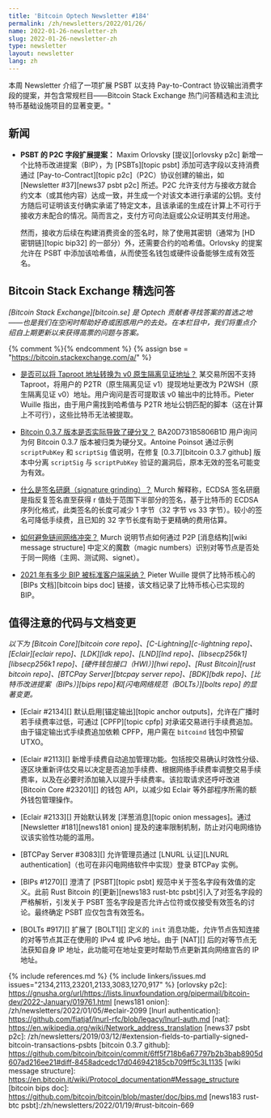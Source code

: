```yaml
---
title: 'Bitcoin Optech Newsletter #184'
permalink: /zh/newsletters/2022/01/26/
name: 2022-01-26-newsletter-zh
slug: 2022-01-26-newsletter-zh
type: newsletter
layout: newsletter
lang: zh
---
```

本周 Newsletter 介绍了一项扩展 PSBT 以支持 Pay-to-Contract 协议输出消费字段的提案，并包含常规栏目——Bitcoin Stack Exchange 热门问答精选和主流比特币基础设施项目的显著变更。"


## 新闻

- ​**​<!--psbt-extension-for-p2c-fields-->​**​**​PSBT 的 P2C 字段扩展提案：​** Maxim Orlovsky [提议][orlovsky p2c] 新增一个比特币改进提案（BIP），为 [PSBTs][topic psbt] 添加可选字段以支持消费通过 [Pay-to-Contract][topic p2c]（P2C）协议创建的输出，如 [Newsletter #37][news37 psbt p2c] 所述。P2C 允许支付方与接收方就合约文本（或其他内容）达成一致，并生成一个对该文本进行承诺的公钥。支付方随后可证明该支付确实承诺了特定文本，且该承诺的生成在计算上不可行于接收方未配合的情况。简而言之，支付方可向法庭或公众证明其支付用途。

  然而，接收方后续在构建消费资金的签名时，除了使用其密钥（通常为 [HD 密钥链][topic bip32] 的一部分）外，还需要合约的哈希值。Orlovsky 的提案允许在 PSBT 中添加该哈希值，从而使签名钱包或硬件设备能够生成有效签名。

## Bitcoin Stack Exchange 精选问答

*[Bitcoin Stack Exchange][bitcoin.se] 是 Optech 贡献者寻找答案的首选之地——也是我们在空闲时帮助好奇或困惑用户的去处。在本栏目中，我们将重点介绍自上期更新以来获得高票的问题与答案。*

{% comment %}<!-- https://bitcoin.stackexchange.com/search?tab=votes&q=created%3a1m..%20is%3aanswer -->{% endcomment %}
{% assign bse = "https://bitcoin.stackexchange.com/a/" %}

- ​**​<!--is-it-possible-to-convert-a-taproot-address-into-a-v0-native-segwit-address-->​**[是否可以将 Taproot 地址转换为 v0 原生隔离见证地址？]({{bse}}111440)
  某交易所因不支持 Taproot，将用户的 P2TR（原生隔离见证 v1）提现地址更改为 P2WSH（原生隔离见证 v0）地址。用户询问是否可提取该 v0 输出中的比特币。Pieter Wuille 指出，由于用户需找到哈希值与 P2TR 地址公钥匹配的脚本（这在计算上不可行），这些比特币无法被提取。

- ​**​<!--was-bitcoin-0-3-7-actually-a-hard-fork-->​**[Bitcoin 0.3.7 版本是否实际导致了硬分叉？]({{bse}}111673)
  BA20D731B5806B1D 用户询问为何 Bitcoin 0.3.7 版本被归类为硬分叉。Antoine Poinsot 通过示例 `scriptPubKey` 和 `scriptSig` 值说明，在修复 [0.3.7][bitcoin 0.3.7 github] 版本中分离 `scriptSig` 与 `scriptPubKey` 验证的漏洞后，原本无效的签名可能变为有效。

- ​**​<!--what-is-signature-grinding-->​**[什么是签名研磨（signature grinding）？]({{bse}}111660)
  Murch 解释称，ECDSA 签名研磨是指反复签名直至获得 r 值处于范围下半部分的签名，基于比特币的 ECDSA 序列化格式，此类签名的长度可减少 1 字节（32 字节 vs 33 字节）。较小的签名可降低手续费，且已知的 32 字节长度有助于更精确的费用估算。

- ​**​<!--how-is-network-conflict-avoided-between-chains-->​**[如何避免链间网络冲突？]({{bse}}111967)
  Murch 说明节点如何通过 P2P [消息结构][wiki message structure] 中定义的魔数（magic numbers）识别对等节点是否处于同一网络（主网、测试网、signet）。

- ​**​<!--how-many-bips-were-adopted-in-the-standard-client-in-2021-->​**[2021 年有多少 BIP 被标准客户端采纳？]({{bse}}111901)
  Pieter Wuille 提供了比特币核心的 [BIPs 文档][bitcoin bips doc] 链接，该文档记录了比特币核心已实现的 BIP。


## 值得注意的代码与文档变更

*以下为 [Bitcoin Core][bitcoin core repo]、[C-Lightning][c-lightning repo]、[Eclair][eclair repo]、[LDK][ldk repo]、[LND][lnd repo]、[libsecp256k1][libsecp256k1 repo]、[硬件钱包接口（HWI）][hwi repo]、[Rust Bitcoin][rust bitcoin repo]、[BTCPay Server][btcpay server repo]、[BDK][bdk repo]、[比特币改进提案（BIPs）][bips repo]和[闪电网络规范（BOLTs）][bolts repo] 的显著变更。*

- [Eclair #2134][] 默认启用[锚定输出][topic anchor outputs]，允许在广播时若手续费率过低，可通过 [CPFP][topic cpfp] 对承诺交易进行手续费追加。由于锚定输出式手续费追加依赖 CPFP，用户需在 `bitcoind` 钱包中预留 UTXO。

- [Eclair #2113][] 新增手续费自动追加管理功能。包括按交易确认时效性分级、逐区块重新评估交易以决定是否追加手续费、根据网络手续费率调整交易手续费率，以及在必要时添加输入以提升手续费率。该拉取请求还呼吁改进 [Bitcoin Core #23201][] 的钱包 API，以减少如 Eclair 等外部程序所需的额外钱包管理操作。

- [Eclair #2133][] 开始默认转发 [洋葱消息][topic onion messages]。通过 [Newsletter #181][news181 onion] 提及的速率限制机制，防止对闪电网络协议该实验性功能的滥用。

- [BTCPay Server #3083][] 允许管理员通过 [LNURL 认证][LNURL authentication]（也可在非闪电网络软件中实现）登录 BTCPay 实例。

- [BIPs #1270][] 澄清了 [PSBT][topic psbt] 规范中关于签名字段有效值的定义。此前 Rust Bitcoin 的[更新][news183 rust-btc psbt]引入了对签名字段的严格解析，引发关于 PSBT 签名字段是否允许占位符或仅接受有效签名的讨论。最终确定 PSBT 应仅包含有效签名。

- [BOLTs #917][] 扩展了 [BOLT1][] 定义的 `init` 消息功能，允许节点告知连接的对等节点其正在使用的 IPv4 或 IPv6 地址。由于 [NAT][] 后的对等节点无法获知自身 IP 地址，此功能可在地址变更时帮助节点更新其向网络宣告的 IP 地址。

{% include references.md %}
{% include linkers/issues.md issues="2134,2113,23201,2133,3083,1270,917" %}
[orlovsky p2c]: https://gnusha.org/url/https://lists.linuxfoundation.org/pipermail/bitcoin-dev/2022-January/019761.html
[news181 onion]: /zh/newsletters/2022/01/05/#eclair-2099
[lnurl authentication]: https://github.com/fiatjaf/lnurl-rfc/blob/legacy/lnurl-auth.md
[nat]: https://en.wikipedia.org/wiki/Network_address_translation
[news37 psbt p2c]: /zh/newsletters/2019/03/12/#extension-fields-to-partially-signed-bitcoin-transactions-psbts
[bitcoin 0.3.7 github]: https://github.com/bitcoin/bitcoin/commit/6ff5f718b6a67797b2b3bab8905d607ad216ee21#diff-8458adcedc17d046942185cb709ff5c3L1135
[wiki message structure]: https://en.bitcoin.it/wiki/Protocol_documentation#Message_structure
[bitcoin bips doc]: https://github.com/bitcoin/bitcoin/blob/master/doc/bips.md
[news183 rust-btc psbt]:/zh/newsletters/2022/01/19/#rust-bitcoin-669
